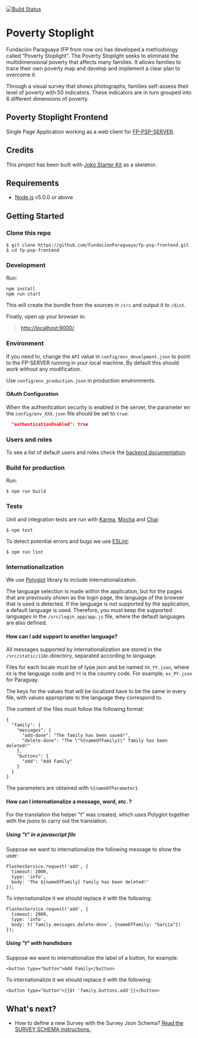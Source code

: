[![Build Status](https://travis-ci.org/FundacionParaguaya/fp-psp-frontend.svg?branch=master)](https://travis-ci.org/FundacionParaguaya/fp-psp-frontend)

# Poverty Stoplight

Fundación Paraguaya (FP from now on) has developed a methodology called “Poverty Stoplight”. The Poverty Stoplight seeks to eliminate the multidimensional poverty that affects many families. It allows families to trace their own poverty map and develop and implement a clear plan to overcome it.

Through a visual survey that shows photographs, families self-assess their level of poverty with 50 indicators. These indicators are in turn grouped into 6 different dimensions of poverty.

## Poverty Stoplight Frontend

Single Page Application working as a web client for [FP-PSP-SERVER](https://github.com/FundacionParaguaya/FP-PSP-SERVER).

## Credits

This project has been built with [Joko Starter Kit](https://github.com/jokoframework/joko_spa_starter_kit) as a skeleton.

## Requirements

* [Node.js](https://nodejs.org/) v5.0.0 or above

## Getting Started

### Clone this repo

```shell
$ git clone https://github.com/FundacionParaguaya/fp-psp-frontend.git
$ cd fp-psp-frontend
```

### Development

Run:

```shell
npm install
npm run start
```

This will create the bundle from the sources in `/src` and output it to `/dist`.

Finally, open up your browser in:

> [http://localhost:9000/](http://localhost:9000/)

### Environment

If you need to, change the `API` value in `config/env_develpment.json` to point to the FP-SERVER running in your local machine. By default this should work without any modification.

Use `config/env_production.json` in production environments.

#### OAuth Configuration

When the authentication security is enabled in the server, the parameter en the `config/env_XXX.json` file should be set to `true`:

```json
  "authenticationEnabled": true
```

### Users and roles

To see a list of default users and roles check the [backend documentation](https://github.com/FundacionParaguaya/FP-PSP-SERVER/blob/develop/docs/OAUTH.md#default-roles-and-users).

### Build for production

Run:

```shell
$ npm run build
```

### Tests

Unit and integration tests are run with [Karma](http://karma-runner.github.io/0.12/index.html), [Mocha](http://mochajs.org/) and [Chai](http://chaijs.com/):

```shell
$ npm test
```

To detect potential errors and bugs we use [ESLint](https://eslint.org/):

```shell
$ npm run lint
```

### Internationalization

We use [Polyglot](http://airbnb.io/polyglot.js/) library to include internationalization.

The language selection is made within the application, but for the pages that are previously shown as the login page, the language of the browser that is used is detected. If the language is not supported by the application, a default language is used. Therefore, you must keep the supported languages ​​in the `/src/login_app/app.js` file, where the default languages ​​are also defined.


#### How can I add support to another language?

All messages supported by internationalization are stored in the `/src/static/i18n` directory, separated according to language.

Files for each locale must be of type json and be named `XX_YY.json`, where `XX` is the language code and `YY` is the country code. For example, `es_PY.json` for Paraguay.

The keys for the values that will be localized have to be the same in every file, with values appropriate to the language they correspond to. 

The content of the files must follow the following format:

```
{
  "family": {
    "messages": {
      "add-done": "The family has been saved!",
      "delete-done": "The \"%{nameOfFamily}\" family has been deleted!"
    },
    "buttons": {
      "add": "Add Family"
    }
  }
}
```

The parameters are obtained with `%{nameOfParameter}`.


#### How can I internationalize a message, word, etc. ?

For the translation the helper "t" was created, which uses Polyglot together with the jsons to carry out the translation.

##### Using "t" in a javascript file

Suppose we want to internationalize the following message to show the user:

```
FlashesService.request('add', {
  timeout: 2000,
  type: 'info',
  body: 'The ${nameOfFamily} family has been deleted!'
});
```

To internationalize it we should replace it with the following:

```
FlashesService.request('add', {
  timeout: 2000,
  type: 'info',
  body: t('family.messages.delete-done', {nameOfFamily: "García"})
});
```

##### Using "t" with handlebars

Suppose we want to internationalize the label of a button, for example:

```
<button type="button">Add Family</button>
```

To internationalize it we should replace it with the following:

```
<button type="button">{{$t 'family.buttons.add'}}</button>
```

## What's next?

- How to define a new Survey with the Survey Json Schema? [Read the SURVEY SCHEMA instructions.](SURVEY_SCHEMA.md)
